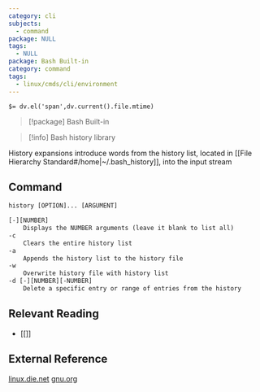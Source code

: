 ```yaml
---
category: cli
subjects:
  - command
package: NULL
tags:
  - NULL
package: Bash Built-in
category: command
tags:
  - linux/cmds/cli/environment
---
```


`$= dv.el('span',dv.current().file.mtime)`
> [!package] Bash Built-in

> [!info] Bash history library

History expansions introduce words from the history list, located in [[File Hierarchy Standard#/home|~/.bash_history]], into the input stream

## Command
```txt
history [OPTION]... [ARGUMENT]

[-][NUMBER]
	Displays the NUMBER arguments (leave it blank to list all)
-c
	Clears the entire history list
-a
	Appends the history list to the history file
-w
	Overwrite history file with history list
-d [-][NUMBER][-NUMBER]
	Delete a specific entry or range of entries from the history
```

## Relevant Reading
- [[]]

## External Reference
[linux.die.net](https://linux.die.net/man/3/history)
[gnu.org](https://www.gnu.org/software/bash/manual/html_node/Bash-History-Builtins.html)
